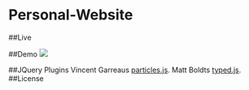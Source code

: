 # Personal-Website 

##Live 

##Demo
[<img src="http://i.imgur.com/gbV3eCD.gif" >](http://i.imgur.com/gbV3eCD.gif)

##JQuery Plugins
Vincent Garreaus [particles.js](http://vincentgarreau.com/particles.js/).
Matt Boldts [typed.js](http://www.mattboldt.com/demos/typed-js/).
##License

 

